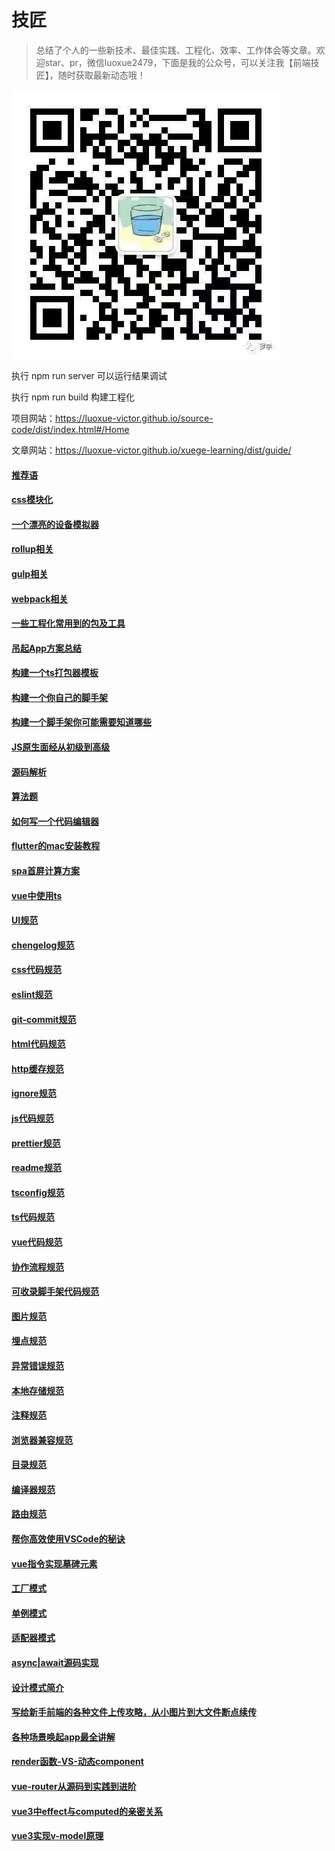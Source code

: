 # 技匠
> 总结了个人的一些新技术、最佳实践、工程化、效率、工作体会等文章。欢迎star、pr，微信luoxue2479，下面是我的公众号，可以关注我【前端技匠】，随时获取最新动态哦！

![前端技匠](public/gongzhonghao.jpeg)

执行 npm run server 可以运行结果调试

执行 npm run build 构建工程化

项目网站：https://luoxue-victor.github.io/source-code/dist/index.html#/Home

文章网站：https://luoxue-victor.github.io/xuege-learning/dist/guide/
#### [推荐语](src/views/推荐语.md) 
#### [css模块化](src/views/css/css模块化.md) 
#### [一个漂亮的设备模拟器](src/views/device/一个漂亮的设备模拟器.md) 
#### [rollup相关](src/views/engineering/rollup相关.md) 
#### [gulp相关](src/views/engineering/gulp相关.md) 
#### [webpack相关](src/views/engineering/webpack相关.md) 
#### [一些工程化常用到的包及工具](src/views/engineering/一些工程化常用到的包及工具.md) 
#### [吊起App方案总结](src/views/engineering/吊起App方案总结.md) 
#### [构建一个ts打包器模板](src/views/engineering/构建一个ts打包器模板.md) 
#### [构建一个你自己的脚手架](src/views/engineering/构建一个你自己的脚手架.md) 
#### [构建一个脚手架你可能需要知道哪些](src/views/engineering/构建一个脚手架你可能需要知道哪些.md) 
#### [JS原生面经从初级到高级](src/views/javascript/JS原生面经从初级到高级.md) 
#### [源码解析](src/views/javascript/源码解析.md) 
#### [算法题](src/views/javascript/算法题.md) 
#### [如何写一个代码编辑器](src/views/monacoEditor/如何写一个代码编辑器.md) 
#### [flutter的mac安装教程](src/views/flutter/flutter的mac安装教程.md) 
#### [spa首屏计算方案](src/views/performance/spa首屏计算方案.md) 
#### [vue中使用ts](src/views/typescript/vue中使用ts.md) 
#### [UI规范](src/views/specification/UI规范.md) 
#### [chengelog规范](src/views/specification/chengelog规范.md) 
#### [css代码规范](src/views/specification/css代码规范.md) 
#### [eslint规范](src/views/specification/eslint规范.md) 
#### [git-commit规范](src/views/specification/git-commit规范.md) 
#### [html代码规范](src/views/specification/html代码规范.md) 
#### [http缓存规范](src/views/specification/http缓存规范.md) 
#### [ignore规范](src/views/specification/ignore规范.md) 
#### [js代码规范](src/views/specification/js代码规范.md) 
#### [prettier规范](src/views/specification/prettier规范.md) 
#### [readme规范](src/views/specification/readme规范.md) 
#### [tsconfig规范](src/views/specification/tsconfig规范.md) 
#### [ts代码规范](src/views/specification/ts代码规范.md) 
#### [vue代码规范](src/views/specification/vue代码规范.md) 
#### [协作流程规范](src/views/specification/协作流程规范.md) 
#### [可收录脚手架代码规范](src/views/specification/可收录脚手架代码规范.md) 
#### [图片规范](src/views/specification/图片规范.md) 
#### [埋点规范](src/views/specification/埋点规范.md) 
#### [异常错误规范](src/views/specification/异常错误规范.md) 
#### [本地存储规范](src/views/specification/本地存储规范.md) 
#### [注释规范](src/views/specification/注释规范.md) 
#### [浏览器兼容规范](src/views/specification/浏览器兼容规范.md) 
#### [目录规范](src/views/specification/目录规范.md) 
#### [编译器规范](src/views/specification/编译器规范.md) 
#### [路由规范](src/views/specification/路由规范.md) 
#### [帮你高效使用VSCode的秘诀](src/views/vscode/帮你高效使用VSCode的秘诀.md) 
#### [vue指令实现墓碑元素](src/views/vue/vue指令实现墓碑元素.md) 
#### [工厂模式](src/views/desin/Factory/工厂模式.md) 
#### [单例模式](src/views/desin/Singleton/单例模式.md) 
#### [适配器模式](src/views/desin/Adapter/适配器模式.md) 
#### [async|await源码实现](src/views/javascript/async/async|await源码实现.md) 
#### [设计模式简介](src/views/javascript/design-patterns/设计模式简介.md) 
#### [写给新手前端的各种文件上传攻略，从小图片到大文件断点续传](src/views/tools/input/写给新手前端的各种文件上传攻略，从小图片到大文件断点续传.md) 
#### [各种场景唤起app最全讲解](src/views/tools/callapp/各种场景唤起app最全讲解.md) 
#### [render函数-VS-动态component](src/views/vue/render/render函数-VS-动态component.md) 
#### [vue-router从源码到实践到进阶](src/views/vue/vue-router/vue-router从源码到实践到进阶.md) 
#### [vue3中effect与computed的亲密关系](src/views/vue3/effect/vue3中effect与computed的亲密关系.md) 
#### [vue3实现v-model原理](src/views/vue3/proxy/vue3实现v-model原理.md) 
